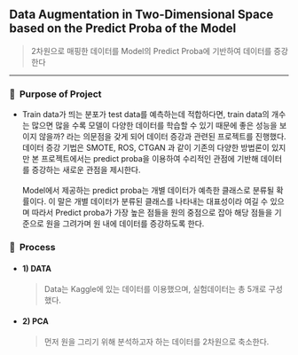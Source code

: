 ## Data Augmentation in Two-Dimensional Space based on the Predict Proba of the Model
  > 2차원으로 매핑한 데이터를 Model의 Predict Proba에 기반하여 데이터를 증강한다

---

### 📌&nbsp;&nbsp;Purpose of Project</br>
- Train data가 띄는 분포가 test data를 예측하는데 적합하다면, train data의 개수는 많으면 많을 수록 모델이 다양한 데이터를 학습할 수 있기 때문에 좋은 성능을 보이지 않을까? 라는 의문점을 갖게 되어 데이터 증강과 관련된 프로젝트를 진행했다. 데이터 증강 기법은 SMOTE, ROS, CTGAN 과 같이 기존의 다양한 방법론이 있지만 본 프로젝트에서는 predict proba을 이용하여 수리적인 관점에 기반해 데이터를 증강하는 새로운 관점을 제시한다.</br></br>
Model에서 제공하는 predict proba는 개별 데이터가 예측한 클래스로 분류될 확률이다. 이 말은 개별 데이터가 분류된 클래스를 나타내는 대표성이라 여길 수 있으며 따라서 Predict proba가 가장 높은 점들을 원의 중점으로 잡아 해당 점들을 기준으로 원을 그려가며 원 내에 데이터를 증강하도록 한다. 

### 📌&nbsp;&nbsp;Process
- #### 1) DATA
  > Data는 Kaggle에 있는 데이터를 이용했으며, 실험데이터는 총 5개로 구성했다.
- #### 2) PCA
  > 먼저 원을 그리기 위해 분석하고자 하는 데이터를 2차원으로 축소한다.
